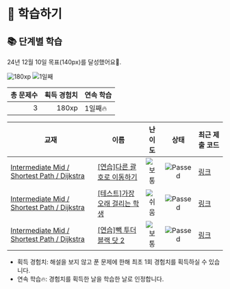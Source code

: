 # 📖 학습하기

## 📚 단계별 학습
24년 12월 10일 목표(140px)를 달성했어요🥳.

![180xp](https://img.shields.io/badge/EXP-180xp-%235cb85c.svg?for-the-badge)
![1일째](https://img.shields.io/badge/연속학습-1일째-%23E34F26.svg?for-the-badge)

|총 문제수|획득 경험치|연속 학습|
|---:|---:|---|
3|180xp|1일째🔥|

|교재|이름|난이도|상태|최근 제출 코드|
|---|---|:---:|:---:|---|
|[Intermediate Mid / Shortest Path / Dijkstra](https://www.codetree.ai/missions?missionId=8)|[[연습]다른 괄호로 이동하기](https://www.codetree.ai/missions/8/problems/move-to-another-parenthesis)|![보통][medium]|![Passed][passed]|[링크](https://github.com/pakxe/coding-test/blob/main/241210/%EB%8B%A4%EB%A5%B8%20%EA%B4%84%ED%98%B8%EB%A1%9C%20%EC%9D%B4%EB%8F%99%ED%95%98%EA%B8%B0/move-to-another-parenthesis.py)|
|[Intermediate Mid / Shortest Path / Dijkstra](https://www.codetree.ai/missions?missionId=8)|[[테스트]가장 오래 걸리는 학생](https://www.codetree.ai/missions/8/problems/longest-student)|![쉬움][easy]|![Passed][passed]|[링크](https://github.com/pakxe/coding-test/blob/main/241210/%EA%B0%80%EC%9E%A5%20%EC%98%A4%EB%9E%98%20%EA%B1%B8%EB%A6%AC%EB%8A%94%20%ED%95%99%EC%83%9D/longest-student.py)|
|[Intermediate Mid / Shortest Path / Dijkstra](https://www.codetree.ai/missions?missionId=8)|[[연습]빽 투더 블랙 닷 2](https://www.codetree.ai/missions/8/problems/back-to-the-black-dot-2)|![보통][medium]|![Passed][passed]|[링크](https://github.com/pakxe/coding-test/blob/main/241210/%EB%B9%BD%20%ED%88%AC%EB%8D%94%20%EB%B8%94%EB%9E%99%20%EB%8B%B7%202/back-to-the-black-dot-2.py)|


* 획득 경험치: 해설을 보지 않고 푼 문제에 한해 최초 1회 경험치를 획득하실 수 있습니다.
* 연속 학습🔥: 경험치를 획득한 날을 학습한 날로 인정합니다.










[b5]: https://img.shields.io/badge/Bronze_5-%235D3E31.svg
[b4]: https://img.shields.io/badge/Bronze_4-%235D3E31.svg
[b3]: https://img.shields.io/badge/Bronze_3-%235D3E31.svg
[b2]: https://img.shields.io/badge/Bronze_2-%235D3E31.svg
[b1]: https://img.shields.io/badge/Bronze_1-%235D3E31.svg
[s5]: https://img.shields.io/badge/Silver_5-%23394960.svg
[s4]: https://img.shields.io/badge/Silver_4-%23394960.svg
[s3]: https://img.shields.io/badge/Silver_3-%23394960.svg
[s2]: https://img.shields.io/badge/Silver_2-%23394960.svg
[s1]: https://img.shields.io/badge/Silver_1-%23394960.svg
[g5]: https://img.shields.io/badge/Gold_5-%23FFC433.svg
[g4]: https://img.shields.io/badge/Gold_4-%23FFC433.svg
[g3]: https://img.shields.io/badge/Gold_3-%23FFC433.svg
[g2]: https://img.shields.io/badge/Gold_2-%23FFC433.svg
[g1]: https://img.shields.io/badge/Gold_1-%23FFC433.svg
[p5]: https://img.shields.io/badge/Platinum_5-%2376DDD8.svg
[p4]: https://img.shields.io/badge/Platinum_4-%2376DDD8.svg
[p3]: https://img.shields.io/badge/Platinum_3-%2376DDD8.svg
[p2]: https://img.shields.io/badge/Platinum_2-%2376DDD8.svg
[p1]: https://img.shields.io/badge/Platinum_1-%2376DDD8.svg
[passed]: https://img.shields.io/badge/Passed-%23009D27.svg
[failed]: https://img.shields.io/badge/Failed-%23D24D57.svg
[easy]: https://img.shields.io/badge/쉬움-%235cb85c.svg?for-the-badge
[medium]: https://img.shields.io/badge/보통-%23FFC433.svg?for-the-badge
[hard]: https://img.shields.io/badge/어려움-%23D24D57.svg?for-the-badge